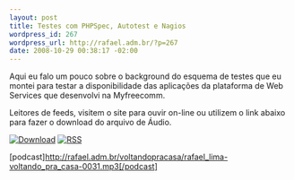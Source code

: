 ```yaml
--- 
layout: post
title: Testes com PHPSpec, Autotest e Nagios
wordpress_id: 267
wordpress_url: http://rafael.adm.br/?p=267
date: 2008-10-29 00:38:17 -02:00
---
```

Aqui eu falo um pouco sobre o background do esquema de testes que eu montei para testar a disponibilidade das aplicações da plataforma de Web Services que desenvolvi na Myfreecomm.

Leitores de feeds, visitem o site para ouvir on-line ou utilizem o link abaixo para fazer o download do arquivo de Áudio.

<a class="noborder" href="http://rafael.adm.br/voltandopracasa/rafael_lima-voltando_pra_casa-0031.mp3" title="Download"><img src="http://rafael.adm.br/wp-content/themes/rafael_lima-rockinblue/images/download_green.gif" border="0" alt="Download" /></a> <a class="noborder" href="http://feeds.feedburner.com/rafael_lima_podcast" title="RSS"><img src="http://rafael.adm.br/wp-content/themes/rafael_lima-rockinblue/images/icn-feed-16x16.png" border="0" alt="RSS" /></a>

[podcast]http://rafael.adm.br/voltandopracasa/rafael_lima-voltando_pra_casa-0031.mp3[/podcast]
